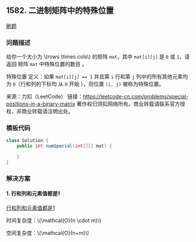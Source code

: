 <script src="https://cdn.bootcss.com/mathjax/2.7.7/MathJax.js?config=TeX-AMS-MML_HTMLorMML"></script>

## 1582. 二进制矩阵中的特殊位置

[刷题](qu1582/solu/Solution.java)

### 问题描述

给你一个大小为 \\(rows \times cols\\) 的矩阵 `mat`，其中 `mat[i][j]` 是 `0` 或 `1`，请返回 矩阵 `mat` 中特殊位置的数目 。

特殊位置 定义：如果 `mat[i][j] == 1` 并且第 `i` 行和第 `j` 列中的所有其他元素均为 `0`（行和列的下标均 从 `0` 开始 ），则位置 `(i, j)` 被称为特殊位置。

来源：力扣（LeetCode）
链接：https://leetcode-cn.com/problems/special-positions-in-a-binary-matrix
著作权归领扣网络所有。商业转载请联系官方授权，非商业转载请注明出处。

### 模板代码

``` java
class Solution {
    public int numSpecial(int[][] mat) {

    }
}
```

### 解决方案

#### 1. 行和列和元素值都是1

[行和列和元素值都是1](qu1582/solu1/Solution.java)

时间复杂度：\\(\mathcal{O}(n \cdot m)\\)

空间复杂度：\\(\mathcal{O}(n+m)\\)
